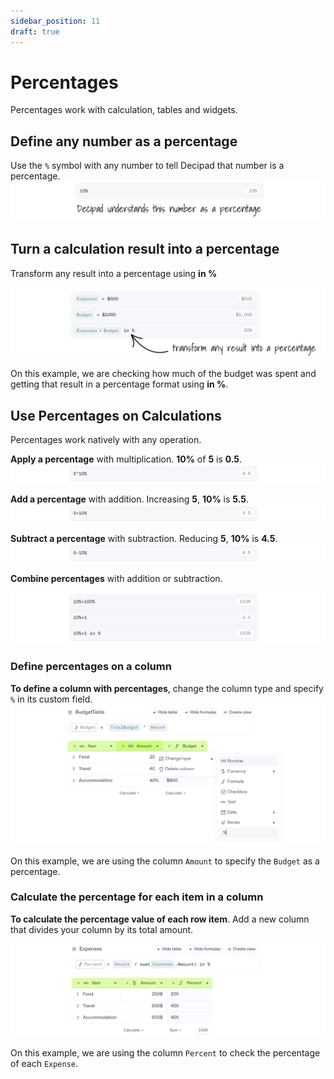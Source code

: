 ```yaml
---
sidebar_position: 11
draft: true
---
```


# Percentages
Percentages work with calculation, tables and widgets.

## Define any number as a percentage
Use the `%` symbol with any number to tell Decipad that number is a percentage.
![Percentages](./img/Percentages6.png)

## Turn a calculation result into a percentage
Transform any result into a percentage using **in %**

![Percentages](./img/Percentages5.png)

On this example, we are checking how much of the budget was spent and getting that result in a percentage format using **in %**.

## Use Percentages on Calculations
Percentages work natively with any operation.

**Apply a percentage** with multiplication. **10%** of **5** is **0.5**.
![Percentages](./img/Percentages1.png)

**Add a percentage** with addition. Increasing **5**, **10%** is **5.5**.
![Percentages](./img/Percentages2.png)

**Subtract a percentage** with subtraction. Reducing **5**, **10%** is **4.5**.
![Percentages](./img/Percentages3.png)

**Combine percentages** with addition or subtraction.

![Percentages](./img/Percentages4.png)


### Define percentages on a column
**To define a column with percentages**, change the column type and specify `%` in its custom field.
![Percentages](./img/Percentages8.png)

On this example, we are using the column `Amount` to specify the `Budget` as a percentage.


### Calculate the percentage for each item in a column
**To calculate the percentage value of each row item**. Add a new column that divides your column by its total amount.  

![Percentages](./img/Percentages7.png)

On this example, we are using the column `Percent` to check the percentage of each `Expense`.
